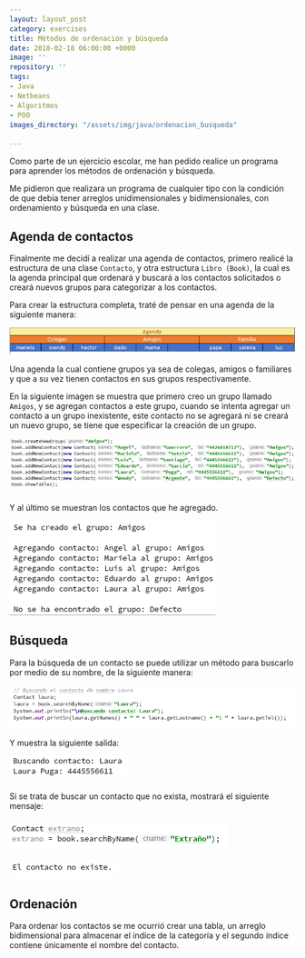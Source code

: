 ```yaml
---
layout: layout_post
category: exercises
title: Métodos de ordenación y búsqueda
date: 2018-02-18 06:00:00 +0000
image: ''
repository: ''
tags:
- Java
- Netbeans
- Algoritmos
- POO
images_directory: "/assets/img/java/ordenacion_busqueda"

---
```

Como parte de un ejercicio escolar, me han pedido realice un programa para aprender los métodos de ordenación y búsqueda.

Me pidieron que realizara un programa de cualquier tipo con la condición de que debía tener arreglos unidimensionales y bidimensionales, con ordenamiento y búsqueda en una clase.

## Agenda de contactos

Finalmente me decidí a realizar una agenda de contactos, primero realicé la estructura de una clase `Contacto`, y otra estructura `Libro (Book)`, la cual es la agenda principal que ordenará y buscará a los contactos solicitados o creará nuevos grupos para categorizar a los contactos.

Para crear la estructura completa, traté de pensar en una agenda de la siguiente manera:

![](/uploads/tabla_contactos.png)

Una agenda la cual contiene grupos ya sea de colegas, amigos o familiares y que a su vez tienen contactos en sus grupos respectivamente.

En la siguiente imagen se muestra que primero creo un grupo llamado `Amigos`, y se agregan contactos a este grupo, cuando se intenta agregar un contacto a un grupo inexistente, este contacto no se agregará ni se creará un nuevo grupo, se tiene que especificar la creación de un grupo.

![](/uploads/ingreso_de_contactos.png)

Y al último se muestran los contactos que he agregado.

![](/uploads/contactos_guardados.png)

## Búsqueda

Para la búsqueda de un contacto se puede utilizar un método para buscarlo por medio de su nombre, de la siguiente manera:

![](/uploads/buscar_por_nombre.png)

Y muestra la siguiente salida:

![](/uploads/salida_busqueda.png)

Si se trata de buscar un contacto que no exista, mostrará el siguiente mensaje:

![](/uploads/busqueda_extrano.png)

![](/uploads/noexiste_extrano.png)

## Ordenación

Para ordenar los contactos se me ocurrió crear una tabla, un arreglo bidimensional para almacenar el índice de la categoría y el segundo índice contiene únicamente el nombre del contacto.